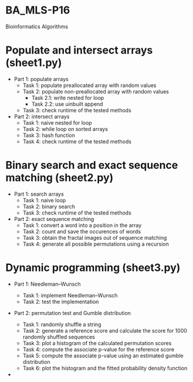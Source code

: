 # BA_MLS-P16
Bioinformatics Algorithms

# Populate and intersect arrays (sheet1.py)

* Part 1: populate arrays
	- Task 1: populate preallocated array with random values
	- Task 2: populate non-preallocated array with random values 
		- Task 2.1: write nested for loop
		- Task 2.2: use uinbuilt append 
	- Task 3: check runtime of the tested methods 
* Part 2: intersect arrays
	- Task 1: naive nested for loop
	- Task 2: while loop on sorted arrays 
	- Task 3: hash function
	- Task 4: check runtime of the tested methods

# Binary search and exact sequence matching (sheet2.py)

* Part 1: search arrays
	- Task 1: naive loop
	- Task 2: binary search
	- Task 3: check runtime of the tested methods
* Part 2: exact sequence matching 
	- Task 1: convert a word into a position in the array
	- Task 2: count and save the occurences of words
	- Task 3: obtain the fractal images out of sequence matching
	- Task 4: generate all possible permutations using a recursion
	
# Dynamic programming (sheet3.py)

* Part 1: Needleman–Wunsch
	- Task 1: implement Needleman–Wunsch
	- Task 2: test the implementation
* Part 2: permutation test and Gumble distribution
	- Task 1: randomly shuffle a string
	- Task 2: generate a reference score and calculate the score for 1000 randomly shuffled sequences
	- Task 3: plot a histogram of the calculated permutation scores
	- Task 4: compute the associate p-value for the reference score
	- Task 5: compute the associate p-value using an estimated gumble distribution
	- Task 6: plot the histogram and the fitted probability density function
	
* 
	
